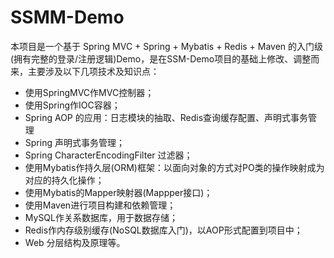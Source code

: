 # SSMM-Demo

本项目是一个基于 Spring MVC + Spring + Mybatis + Redis + Maven 的入门级(拥有完整的登录/注册逻辑)Demo，是在SSM-Demo项目的基础上修改、调整而来，主要涉及以下几项技术及知识点：

 - 使用SpringMVC作MVC控制器；
 - 使用Spring作IOC容器；
 - Spring AOP 的应用：日志模块的抽取、Redis查询缓存配置、声明式事务管理
 - Spring 声明式事务管理；
 - Spring CharacterEncodingFilter 过滤器；
 - 使用Mybatis作持久层(ORM)框架：以面向对象的方式对PO类的操作映射成为对应的持久化操作；
 - 使用Mybatis的Mapper映射器(Mappper接口)；
 - 使用Maven进行项目构建和依赖管理；
 - MySQL作关系数据库，用于数据存储；
 - Redis作内存级别缓存(NoSQL数据库入门)，以AOP形式配置到项目中；
 - Web 分层结构及原理等。

